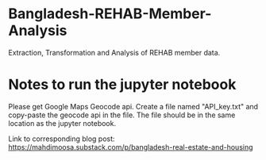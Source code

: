 # Bangladesh-REHAB-Member-Analysis
Extraction, Transformation and Analysis of REHAB member data.

# Notes to run the jupyter notebook
Please get Google Maps Geocode api. Create a file named "API_key.txt" and copy-paste the geocode api in the file. The file should be in the same location as the jupyter notebook.

Link to corresponding blog post:
https://mahdimoosa.substack.com/p/bangladesh-real-estate-and-housing

